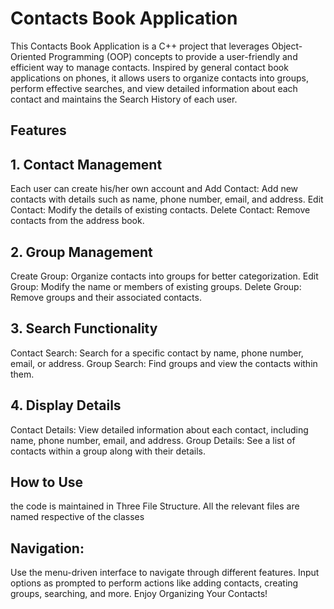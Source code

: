 # Contacts Book Application
This Contacts Book Application is a C++ project that leverages Object-Oriented Programming (OOP) concepts to provide a user-friendly and efficient way to manage contacts. Inspired by general contact book applications on phones, it allows users to organize contacts into groups, perform effective searches, and view detailed information about each contact and maintains the Search History of each user.

## Features
## 1. Contact Management
Each user can create his/her own account and 
Add Contact: Add new contacts with details such as name, phone number, email, and address.
Edit Contact: Modify the details of existing contacts.
Delete Contact: Remove contacts from the address book.

## 2. Group Management
Create Group: Organize contacts into groups for better categorization.
Edit Group: Modify the name or members of existing groups.
Delete Group: Remove groups and their associated contacts.

## 3. Search Functionality
Contact Search: Search for a specific contact by name, phone number, email, or address.
Group Search: Find groups and view the contacts within them.

## 4. Display Details
Contact Details: View detailed information about each contact, including name, phone number, email, and address.
Group Details: See a list of contacts within a group along with their details.

## How to Use
the code is maintained in Three File Structure. All the relevant files are named respective of the classes 

## Navigation:

Use the menu-driven interface to navigate through different features.
Input options as prompted to perform actions like adding contacts, creating groups, searching, and more.
Enjoy Organizing Your Contacts!
